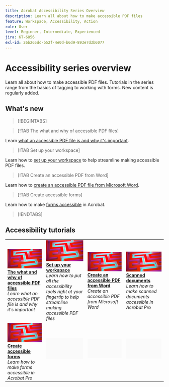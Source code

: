 ```yaml
---
title: Acrobat Accessibility Series Overview
description: Learn all about how to make accessible PDF files
feature: Workspace, Accessibility, Action
role: User
level: Beginner, Intermediate, Experienced
jira: KT-6856
exl-id: 26b265dc-b52f-4e0d-b6d9-893e7d3b6077
---
```

# Accessibility series overview

Learn all about how to make accessible PDF files. Tutorials in the series range from the basics of tagging to working with forms. New content is regularly added.

## What's new

>[!BEGINTABS]

>[!TAB The what and why of accessible PDF files]

Learn [what an accessible PDF file is and why it's important](what-why-accessible-pdf.md).

>[!TAB Set up your workspace]

Learn how to [set up your workspace](set-up-workspace.md) to help streamline making accessible PDF files.

>[!TAB Create an accessible PDF from Word]

Learn how to [create an accessible PDF file from Microsoft Word](create-accessible-from-word.md).

>[!TAB Create accessible forms]

Learn how to make [forms accessible](create-accessible-forms.md) in Acrobat.

>[!ENDTABS]

## Accessibility tutorials

<table style="table-layout:fixed">
<tr>
  <td>
    <a href="what-why-accessible-pdf.md">
      <img alt="The what and why of accessible PDF files" src="../assets/accessibility-series-2025.png" />
    </a>
    <div>
    <a href="what-why-accessible-pdf.md"><strong>The what and why of accessible PDF files</strong></a>
    </div>
    <em>Learn what an accessible PDF file is and why it's important</em>
    <br>
  </td>
  <td>
    <a href="set-up-workspace.md">
      <img alt="Set up your workspace" src="../assets/accessibility-series-2025.png" />
    </a>
    <div>
    <a href="set-up-workspace.md"><strong>Set up your workspace</strong></a>
    </div>
    <em>Learn how to put all the accessibility tools right at your fingertip to help streamline making accessible PDF files</em>
    <br>
  </td>
  <td>
    <a href="create-accessible-from-word.md">
      <img alt="Create an accessible PDF from Word" src="../assets/accessibility-series-2025.png" />
    </a>
    <div>
    <a href="create-accessible-from-word.md"><strong>Create an accessible PDF from Word</strong></a>
    </div>
    <em>Create an accessible PDF from Microsoft Word</em>
    <br>
  </td>
  <td>
    <a href="scanned-documents.md">
      <img alt="Scanned documents" src="../assets/accessibility-series-2025.png" />
    </a>
    <div>
    <a href="scanned-documents.md"><strong>Scanned documents</strong></a>
    </div>
    <em>Learn how to make scanned documents accessible in Acrobat Pro</em>
    <br>
  </td>
</tr>
<tr>
  <td>
    <a href="create-accessible-forms.md">
      <img alt="Create accessible forms" src="../assets/accessibility-series-2025.png" />
    </a>
    <div>
    <a href="create-accessible-forms.md"><strong>Create accessible forms</strong></a>
    </div>
    <em>Learn how to make forms accessible in Acrobat Pro</em>
    <br>
  </td>
  <td>
        <img alt="Spacer" src="../assets/Grayspacer.png" />
        <div>
        <br>
  </td>
  <td>
        <img alt="Spacer" src="../assets/Grayspacer.png" />
        <div>
        <br>
  </td>
  <td>
        <img alt="Spacer" src="../assets/Grayspacer.png" />
        <div>
        <br>
  </td>
</tr>
</table>
